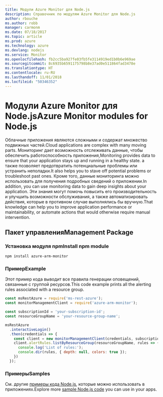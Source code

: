 ```yaml
---
title: Модули Azure Monitor для Node.js
description: Справочник по модулям Azure Monitor для Node.js
author: rbouche
ms.author: robb
manager: carmonm
ms.date: 07/18/2017
ms.topic: article
ms.prod: azure
ms.technology: azure
ms.devlang: nodejs
ms.service: Monitor
ms.openlocfilehash: fb2cc5ba927fe03fb5fe3114919ed1b0b6e969ae
ms.sourcegitcommit: 8c6935b6591175798b8e37ad0e511864fad3478e
ms.translationtype: HT
ms.contentlocale: ru-RU
ms.lasthandoff: 11/01/2018
ms.locfileid: "50346352"
---
```

# <a name="azure-monitor-modules-for-nodejs"></a><span data-ttu-id="fc466-103">Модули Azure Monitor для Node.js</span><span class="sxs-lookup"><span data-stu-id="fc466-103">Azure Monitor modules for Node.js</span></span>

<span data-ttu-id="fc466-104">Облачные приложения являются сложными и содержат множество подвижных частей.</span><span class="sxs-lookup"><span data-stu-id="fc466-104">Cloud applications are complex with many moving parts.</span></span> <span data-ttu-id="fc466-105">Мониторинг дает возможность отслеживать данные, чтобы обеспечить работоспособность приложения,</span><span class="sxs-lookup"><span data-stu-id="fc466-105">Monitoring provides data to ensure that your application stays up and running in a healthy state.</span></span> <span data-ttu-id="fc466-106">а также позволяет предотвратить потенциальные проблемы или устранить неполадки.</span><span class="sxs-lookup"><span data-stu-id="fc466-106">It also helps you to stave off potential problems or troubleshoot past ones.</span></span> <span data-ttu-id="fc466-107">Кроме того, данные мониторинга можно использовать для получения подробных сведений о приложении.</span><span class="sxs-lookup"><span data-stu-id="fc466-107">In addition, you can use monitoring data to gain deep insights about your application.</span></span> <span data-ttu-id="fc466-108">Эти знания могут помочь повысить его производительность и улучшить возможности обслуживания, а также автоматизировать действия, которые в противном случае выполнялись бы вручную.</span><span class="sxs-lookup"><span data-stu-id="fc466-108">That knowledge can help you to improve application performance or maintainability, or automate actions that would otherwise require manual intervention.</span></span>

## <a name="management-package"></a><span data-ttu-id="fc466-109">Пакет управления</span><span class="sxs-lookup"><span data-stu-id="fc466-109">Management Package</span></span>

### <a name="install-npm-module"></a><span data-ttu-id="fc466-110">Установка модуля npm</span><span class="sxs-lookup"><span data-stu-id="fc466-110">Install npm module</span></span>

```bash
npm install azure-arm-monitor
```

### <a name="example"></a><span data-ttu-id="fc466-111">Пример</span><span class="sxs-lookup"><span data-stu-id="fc466-111">Example</span></span>

<span data-ttu-id="fc466-112">Этот пример кода выводит все правила генерации оповещений, связанные с группой ресурсов.</span><span class="sxs-lookup"><span data-stu-id="fc466-112">This code example prints all the alerting rules associated with a resource group.</span></span>

```javascript
const msRestAzure = require('ms-rest-azure');
const monitorManagementClient = require('azure-arm-monitor');

const subscriptionId = 'your-subscription-id';
const resourceGroupName = 'your-resource-group-name';

msRestAzure
  .interactiveLogin()
  .then(credentials => {
    const client = new monitorManagementClient(credentials, subscriptionId);
    client.alertRules.listByResourceGroup(resourceGroupName, rules => {
      console.log('List of rules:');
      console.dir(rules, { depth: null, colors: true });
    })
  });
```

### <a name="samples"></a><span data-ttu-id="fc466-113">Примеры</span><span class="sxs-lookup"><span data-stu-id="fc466-113">Samples</span></span>

<span data-ttu-id="fc466-114">См. другие [примеры кода Node.js](https://azure.microsoft.com/resources/samples/?platform=nodejs), которые можно использовать в приложениях.</span><span class="sxs-lookup"><span data-stu-id="fc466-114">Explore more [sample Node.js code](https://azure.microsoft.com/resources/samples/?platform=nodejs) you can use in your apps.</span></span>
